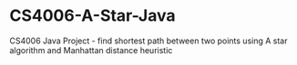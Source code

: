# CS4006-A-Star-Java
CS4006 Java Project - find shortest path between two points using A star algorithm and Manhattan distance heuristic
